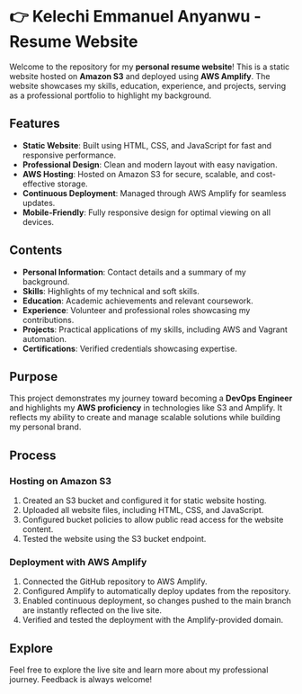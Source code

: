 # 👉 Kelechi Emmanuel Anyanwu - Resume Website

Welcome to the repository for my **personal resume website**! This is a static website hosted on **Amazon S3** and deployed using **AWS Amplify**. The website showcases my skills, education, experience, and projects, serving as a professional portfolio to highlight my background.

## Features
- **Static Website**: Built using HTML, CSS, and JavaScript for fast and responsive performance.
- **Professional Design**: Clean and modern layout with easy navigation.
- **AWS Hosting**: Hosted on Amazon S3 for secure, scalable, and cost-effective storage.
- **Continuous Deployment**: Managed through AWS Amplify for seamless updates.
- **Mobile-Friendly**: Fully responsive design for optimal viewing on all devices.

## Contents
- **Personal Information**: Contact details and a summary of my background.
- **Skills**: Highlights of my technical and soft skills.
- **Education**: Academic achievements and relevant coursework.
- **Experience**: Volunteer and professional roles showcasing my contributions.
- **Projects**: Practical applications of my skills, including AWS and Vagrant automation.
- **Certifications**: Verified credentials showcasing expertise.

## Purpose
This project demonstrates my journey toward becoming a **DevOps Engineer** and highlights my **AWS proficiency** in technologies like S3 and Amplify. It reflects my ability to create and manage scalable solutions while building my personal brand.

## Process
### Hosting on Amazon S3
1. Created an S3 bucket and configured it for static website hosting.
2. Uploaded all website files, including HTML, CSS, and JavaScript.
3. Configured bucket policies to allow public read access for the website content.
4. Tested the website using the S3 bucket endpoint.

### Deployment with AWS Amplify
1. Connected the GitHub repository to AWS Amplify.
2. Configured Amplify to automatically deploy updates from the repository.
3. Enabled continuous deployment, so changes pushed to the main branch are instantly reflected on the live site.
4. Verified and tested the deployment with the Amplify-provided domain.

## Explore
Feel free to explore the live site and learn more about my professional journey. Feedback is always welcome!
